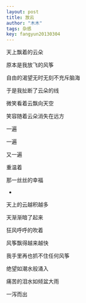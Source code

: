 ```yaml
---
layout: post
title: 放云
author: "木木"
tags: 杂感
key: fangyun20130304
---
```


天上飘着的云朵<!--more-->

原本是我放飞的风筝

自由的渴望无时无刻不充斥脑海

于是我扯断了云朵的线

微笑看着云飘向天空

笑容随着云朵消失在远方

一遍

一遍

又一遍

重温着

那一丝丝的幸福

*

天上的云越积越多

天渐渐暗了起来

狂风呼呼的吹着

风筝飘得越来越快

我手里再也抓不住任何风筝

绝望如潮水般涌入

痛苦的泪水如倾盆大雨

一泻而出  